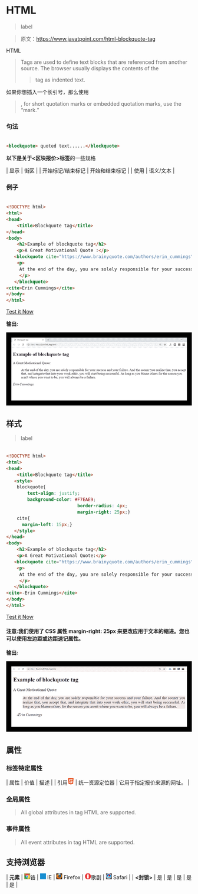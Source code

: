 # HTML

> label

> 原文：<https://www.javatpoint.com/html-blockquote-tag>

HTML

> Tags are used to define text blocks that are referenced from another source. The browser usually displays the contents of the
> 
> > tag as indented text.

如果你想插入一个长引号，那么使用

> , for short quotation marks or embedded quotation marks, use the <q>mark.</q>

### 句法

```html

<blockquote> quoted text......</blockquote>

```

**以下是关于<区块报价>标签**的一些规格

| 显示 | 街区 |
| 开始标记/结束标记 | 开始和结束标记 |
| 使用 | 语义/文本 |

### 例子

```html

<!DOCTYPE html>
<html>
<head>
	<title>Blockquote tag</title>
</head>
<body>
	<h2>Example of blockquote tag</h2>
	<p>A Great Motivational Quote :</p>
   <blockquote cite="https://www.brainyquote.com/authors/erin_cummings">
   	<p>
	 At the end of the day, you are solely responsible for your success and your failure. And the sooner you realize that, you accept that, and integrate that into your work ethic, you will start being successful. As long as you blame others for the reason you aren't where you want to be, you will always be a failure.
	 </p>
   </blockquote>
<cite>Erin Cummings</cite>
</body>
</html>

```

[Test it Now](https://www.javatpoint.com/oprweb/test.jsp?filename=HTMLblockquotetag)

**输出:**

![HTML blockquote tag](img/0727746d7747b3aa324b665dde140d6d.png)

## 样式

> label

```html

<!DOCTYPE html>
<html>
<head>
	<title>Blockquote tag</title>
   <style>
   	blockquote{
   		text-align: justify;
   		background-color: #F7EAE9;
                           border-radius: 4px;
                           margin-right: 25px;}
   	cite{
   	  margin-left: 15px;}
   </style>
</head>
<body>
	<h2>Example of blockquote tag</h2>
	<p>A Great Motivational Quote:</p>
   <blockquote cite="https://www.brainyquote.com/authors/erin_cummings">
   	<p>
	 At the end of the day, you are solely responsible for your success and your failure. And the sooner you realize that, you accept that, and integrate that into your work ethic, you will start being successful. As long as you blame others for the reason you aren't where you want to be, you will always be a failure.
	 </p>
   </blockquote>
<cite>-Erin Cummings</cite>
</body>
</html>

```

[Test it Now](https://www.javatpoint.com/oprweb/test.jsp?filename=HTMLblockquotetag2)

#### 注意:我们使用了 CSS 属性 margin-right: 25px 来更改应用于文本的缩进。您也可以使用左边距或边距速记属性。

**输出:**

![HTML blockquote tag](img/a24f2adfe72a4be3308d3248c43530b2.png)

## 属性

### 标签特定属性

| 属性 | 价值 | 描述 |
| 引用![HTML blockquote tag](img/9796a1ff1a394ceeaa661e5d67b49c83.png) | 统一资源定位器 | 它用于指定报价来源的网址。 |

### 全局属性

> All global attributes in tag HTML are supported.

### 事件属性

> All event attributes in tag HTML are supported.

## 支持浏览器

| **元素** | ![chrome browser](img/4fbdc93dc2016c5049ed108e7318df19.png)铬 | ![ie browser](img/83dd23df1fe8373fd5bf054b2c1dd88b.png) IE | ![firefox browser](img/4f001fff393888a8a807ed29b28145d1.png) Firefox | ![opera browser](img/6cad4a592cc69a052056a0577b4aac65.png)歌剧 | ![safari browser](img/a0f6a9711a92203c5dc5c127fe9c9fca.png) Safari |
| **<封锁>** | 是 | 是 | 是 | 是 | 是 |